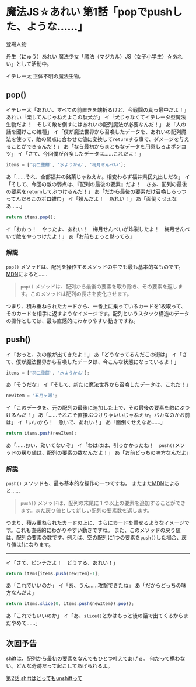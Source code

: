 # 魔法JS☆あれい 第1話「popでpushした、ような……」


登場人物

丹生（にゅう）あれい
魔法少女「魔法（マジカル）JS（女子小学生）☆あれい」として活動中。

イテレー太
正体不明の魔法生物。

## pop()

イテレー太「あれい、すべての前置きを端折るけど、今戦闘の真っ最中だよ！」
あれい「楽してんじゃねえよこの駄犬が」
イ「犬じゃなくてイテレータ型魔法生物だよ！　そして敵を倒すにはあれいの配列魔法が必要なんだ！」
あ「人の話を聞けこの雑種」
イ「僕が魔法世界から召喚したデータを、あれいの配列魔法を使って、敵の弱点に合わせた値に変換して`return`する事で、ダメージを与えることができるんだ！」
あ「なら最初からまともなデータを用意しろよポンコツ」
イ「さて、今回僕が召喚したデータは……これだよ！」

```js
items = ['羽二重餅', '水ようかん', '梅月せんべい'];
```

あ「……それ、全部福井の銘菓じゃねえか。相変わらず福井県民丸出しだな」
イ「そして、今回の敵の弱点は、『配列の最後の要素』だよ！　さあ、配列の最後の要素を`return`してぶつけるんだ！」
あ「だから最後の要素だけ召喚しろっつってんだろこのボロ雑巾」
イ「頼んだよ！　あれい！」
あ「面倒くせえなあ……」

```js
return items.pop();
```

イ「おおっ！　やったよ、あれい！　梅月せんべいが炸裂したよ！　梅月せんべいで敵をやっつけたよ！」
あ「お前ちょっと黙ってろ」

### 解説

`pop()` メソッドは、配列を操作するメソッドの中でも最も基本的なものです。
[MDN](https://developer.mozilla.org/ja/docs/Web/JavaScript/Reference/Global_Objects/Array/pop)によると……

> `pop()` メソッドは、配列から最後の要素を取り除き、その要素を返します。このメソッドは配列の長さを変化させます。

つまり、積み重ねられたカードから、一番上に乗っているカードを1枚取って、そのカードを相手に返すようなイメージです。配列というスタック構造のデータの操作としては、最も直感的にわかりやすい動きですね。

## push()

イ「おっと、次の敵が出てきたよ！」
あ「どうなってるんだこの街は」
イ「さて、僕が魔法世界から召喚したデータは、今こんな状態になっているよ！」

```js
items = ['羽二重餅', '水ようかん'];
```

あ「そうだな」
イ「そして、新たに魔法世界から召喚したデータは、これだ！」

```js
newItem = '五月ヶ瀬';
```

イ「このデータを、元の配列の最後に追加した上で、その最後の要素を敵にぶつけるんだ！」
あ「……それこそ直接ぶつけりゃいいじゃねえか。バカなのかお前は」
イ「いいから！　急いで、あれい！」
あ「面倒くせえなあ……」

```js
return items.push(newItem);
```

あ「……おい、効いてないぞ」
イ「わははは、引っかかったね！　`push()`メソッドの戻り値は、配列の要素の数なんだよ！」
あ「お前どっちの味方なんだよ」

### 解説

`push()` メソッドも、最も基本的な操作の一つですね。
またまた[MDN](https://developer.mozilla.org/ja/docs/Web/JavaScript/Reference/Global_Objects/Array/push)によると……

> `push()` メソッドは、配列の末尾に 1 つ以上の要素を追加することができます。また戻り値として新しい配列の要素数を返します。

つまり、積み重ねられたカードの上に、さらにカードを乗せるようなイメージです。これも直感的にわかりやすい動きですね。
また、このメソッドの戻り値は、配列の要素の数です。例えば、空の配列に1つの要素を`push()`した場合、戻り値は1になります。

----
イ「さて、ピンチだよ！　どうする、あれい！」

```js
return items[items.push(newItem)-1];
```

あ「これでいいのか」
イ「あ、うん……攻撃できたね」
あ「だからどっちの味方なんだよ」

```js
return items.slice(0, items.push(newItem)).pop();
```

あ「これでもいいのか」
イ「あ、`slice()`とかはもっと後の話で出てくるからまだやめて……」

## 次回予告

shiftは、配列から最初の要素をなんでもひとつ叶えてあげる。
何だって構わない。どんな奇跡だって起こしてあげられるよ。

[第2話 shiftはとってもunshiftって](https://qiita.com/8amjp/items/3fc1b2defd28ba1c2df3)
<!--stackedit_data:
eyJoaXN0b3J5IjpbMTE2Nzc5MzExNCwtMjEwMDk1OTg2MCwtMj
Y0ODk1ODcyLDMzNDQ0MTMyOCwzODMxMjM4MTgsMzAyOTA1MDYw
LDQ4Mjg2MzcxNywxMjM3NzY5NTA0LC0xNDA2NzExNjAsLTU1MD
Y3NjcxOSwyMTM1MzQ0MjkyLC0xNzU5ODE2NjAzLDE5NzU4ODkw
MjgsLTE2MDU5NTc2NTYsLTUxMjYwMjI4MywtMTExNTM0NTIyNy
wtMzEyNjU0MTcyLC0yMDQ4OTA1NTYsLTE5NzI4ODg1NTEsMjg1
MjAwMzU5XX0=
-->